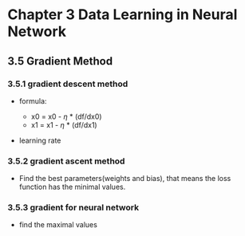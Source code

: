 

<!--
 * @Author       : Jingsheng Lyu
 * @Date         : 2020-07-02 21:55:41
 * @LastEditors  : Jingsheng Lyu
 * @LastEditTime : 2020-07-03 23:53:06
 * @FilePath     : /Deep_Learning/Chapter3/CH3_5/README.md
 * @Github       : https://github.com/jingshenglyu
 * @Web          : https://jingshenglyu.github.io/
 * @E-Mail       : jingshenglyu@gmail.com
--> 
# Chapter 3 Data Learning in Neural Network

## 3.5 Gradient Method
### 3.5.1 gradient **descent** method
* formula:

    * x0 = x0 - $\eta$ * (df/dx0)
    * x1 = x1 - $\eta$ * (df/dx1)

* learning rate


### 3.5.2 gradient **ascent** method
* Find the best parameters(weights and bias), that means the loss function has the minimal values.

### 3.5.3 gradient for neural network
* find the maximal values